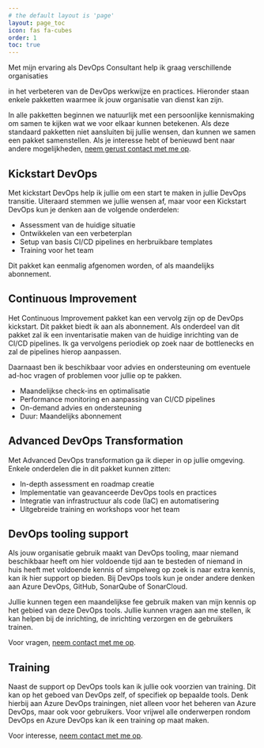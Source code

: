 ```yaml
---
# the default layout is 'page'
layout: page_toc
icon: fas fa-cubes
order: 1
toc: true
---
```


<!-- markdownlint-disable MD041 -->
Met mijn ervaring als DevOps Consultant help ik graag verschillende organisaties
<!-- markdownlint-enable MD041 -->
in het verbeteren van de DevOps werkwijze en practices. Hieronder staan enkele pakketten
waarmee ik jouw organisatie van dienst kan zijn.

In alle pakketten beginnen we natuurlijk met een persoonlijke kennismaking om
samen te kijken wat we voor elkaar kunnen betekenen.
Als deze standaard pakketten niet aansluiten bij jullie wensen, dan kunnen we
samen een pakket samenstellen.
Als je interesse hebt of benieuwd bent naar andere mogelijkheden,
[neem gerust contact met me op](mailto:info@mikebeemsterboer.nl).

## Kickstart DevOps

Met kickstart DevOps help ik jullie om een start te maken in jullie DevOps transitie.
Uiteraard stemmen we jullie wensen af, maar voor een Kickstart DevOps kun je
denken aan de volgende onderdelen:

- Assessment van de huidige situatie
- Ontwikkelen van een verbeterplan
- Setup van basis CI/CD pipelines en herbruikbare templates
- Training voor het team

Dit pakket kan eenmalig afgenomen worden, of als maandelijks abonnement.

## Continuous Improvement

Het Continuous Improvement pakket kan een vervolg zijn op de DevOps kickstart.
Dit pakket biedt ik aan als abonnement. Als onderdeel van dit pakket zal ik een
inventarisatie maken van de huidige inrichting van de CI/CD pipelines.
Ik ga vervolgens periodiek op zoek naar de bottlenecks en zal de pipelines
hierop aanpassen.

Daarnaast ben ik beschikbaar voor advies en ondersteuning om eventuele ad-hoc
vragen of problemen voor jullie op te pakken.

- Maandelijkse check-ins en optimalisatie
- Performance monitoring en aanpassing van CI/CD pipelines
- On-demand advies en ondersteuning
- Duur: Maandelijks abonnement

## Advanced DevOps Transformation

Met Advanced DevOps transformation ga ik dieper in op jullie omgeving.
Enkele onderdelen die in dit pakket kunnen zitten:

- In-depth assessment en roadmap creatie
- Implementatie van geavanceerde DevOps tools en practices
- Integratie van infrastructuur als code (IaC) en automatisering
- Uitgebreide training en workshops voor het team

## DevOps tooling support

Als jouw organisatie gebruik maakt van DevOps tooling, maar niemand beschikbaar
heeft om hier voldoende tijd aan te besteden of niemand in huis heeft met
voldoende kennis of simpelweg op zoek is naar extra kennis, kan ik hier support
op bieden. Bij DevOps tools kun je onder andere denken aan Azure DevOps, GitHub,
SonarQube of SonarCloud.

Jullie kunnen tegen een maandelijkse fee gebruik maken van mijn kennis op het
gebied van deze DevOps tools. Jullie kunnen vragen aan me stellen, ik kan
helpen bij de inrichting, de inrichting verzorgen en de gebruikers trainen.

Voor vragen, [neem contact met me op](mailto:info@mikebeemsterboer.nl).

## Training

Naast de support op DevOps tools kan ik jullie ook voorzien van training. Dit
kan op het geboed van DevOps zelf, of specifiek op bepaalde tools. Denk hierbij
aan Azure DevOps trainingen, niet alleen voor het beheren van Azure DevOps, maar
ook voor gebruikers. Voor vrijwel alle onderwerpen rondom DevOps en Azure DevOps
kan ik een training op maat maken.

Voor interesse, [neem contact met me op](mailto:info@mikebeemsterboer.nl).
